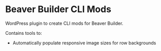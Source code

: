 # Beaver Builder CLI Mods
WordPress plugin to create CLI mods for Beaver Builder.

Contains tools to:
 - Automatically populate responsive image sizes for row backgrounds
